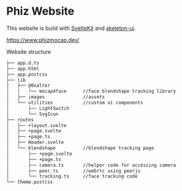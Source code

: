 # Phiz Website

This website is build with [SvelteKit](https://kit.svelte.dev/) and [skeleton-ui](https://www.skeleton.dev/).

https://www.phizmocap.dev/

Website structure
```bash
├── app.d.ts
├── app.html
├── app.postcss
├── lib
│   ├── @0xalter
│   │   └── mocap4face      //face blendshape tracking library
│   ├── images              //assets
│   └── utilities           //custom ui components
│       ├── LightSwitch
│       └── SvgIcon
├── routes
│   ├── +layout.svelte
│   ├── +page.svelte
│   ├── +page.ts
│   ├── Header.svelte
│   └── blendshape          //blendshape tracking page
│       ├── +page.svelte
│       ├── +page.ts
│       ├── camera.ts       //helper code for accessing camera
│       ├── peer.ts         //webrtc using peerjs
│       └── tracking.ts     //face tracking code
└── theme.postcss

```